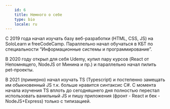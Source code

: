 ```yaml
---
    id: 6
    title: Немного о себе
    type: bio
    locale: ru
---
```


С 2019 года начал изучать базу веб-разработки (HTML, CSS, JS) на SoloLearn и freeCodeCamp. Параллельно начал обучаться в КБТ по специальности “Информационные системы и программирование”.

В 2020 году открыл для себя Udemy, купил пару курсов (React от Непомнящего, NodeJS от Минина и пр.) и параллельно начал пилить pet-проекты.

В 2021 (примерно) начал изучать TS (Typescript) и постепенно замещать им обыкновенный JS т.к. больше нравится синтаксис C#.
С момента начала изучения TS вплоть до сегодняшнего дня полностью перестал использовать ванильный JS и пишу приложения (фронт - React и бек - NodeJS+Express) только с типизацией.
